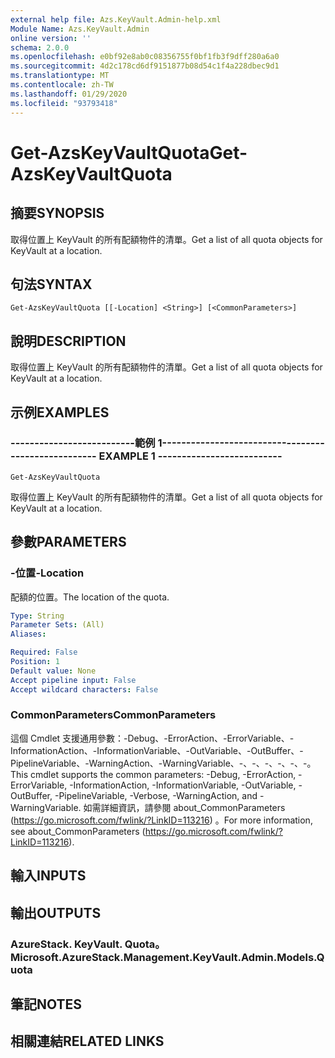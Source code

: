 ```yaml
---
external help file: Azs.KeyVault.Admin-help.xml
Module Name: Azs.KeyVault.Admin
online version: ''
schema: 2.0.0
ms.openlocfilehash: e0bf92e8ab0c08356755f0bf1fb3f9dff280a6a0
ms.sourcegitcommit: 4d2c178cd6df9151877b08d54c1f4a228dbec9d1
ms.translationtype: MT
ms.contentlocale: zh-TW
ms.lasthandoff: 01/29/2020
ms.locfileid: "93793418"
---
```

# <span data-ttu-id="17a24-101">Get-AzsKeyVaultQuota</span><span class="sxs-lookup"><span data-stu-id="17a24-101">Get-AzsKeyVaultQuota</span></span>

## <span data-ttu-id="17a24-102">摘要</span><span class="sxs-lookup"><span data-stu-id="17a24-102">SYNOPSIS</span></span>
<span data-ttu-id="17a24-103">取得位置上 KeyVault 的所有配額物件的清單。</span><span class="sxs-lookup"><span data-stu-id="17a24-103">Get a list of all quota objects for KeyVault at a location.</span></span>

## <span data-ttu-id="17a24-104">句法</span><span class="sxs-lookup"><span data-stu-id="17a24-104">SYNTAX</span></span>

```
Get-AzsKeyVaultQuota [[-Location] <String>] [<CommonParameters>]
```

## <span data-ttu-id="17a24-105">說明</span><span class="sxs-lookup"><span data-stu-id="17a24-105">DESCRIPTION</span></span>
<span data-ttu-id="17a24-106">取得位置上 KeyVault 的所有配額物件的清單。</span><span class="sxs-lookup"><span data-stu-id="17a24-106">Get a list of all quota objects for KeyVault at a location.</span></span>

## <span data-ttu-id="17a24-107">示例</span><span class="sxs-lookup"><span data-stu-id="17a24-107">EXAMPLES</span></span>

### <span data-ttu-id="17a24-108">--------------------------範例 1--------------------------</span><span class="sxs-lookup"><span data-stu-id="17a24-108">-------------------------- EXAMPLE 1 --------------------------</span></span>
```
Get-AzsKeyVaultQuota
```

<span data-ttu-id="17a24-109">取得位置上 KeyVault 的所有配額物件的清單。</span><span class="sxs-lookup"><span data-stu-id="17a24-109">Get a list of all quota objects for KeyVault at a location.</span></span>

## <span data-ttu-id="17a24-110">參數</span><span class="sxs-lookup"><span data-stu-id="17a24-110">PARAMETERS</span></span>

### <span data-ttu-id="17a24-111">-位置</span><span class="sxs-lookup"><span data-stu-id="17a24-111">-Location</span></span>
<span data-ttu-id="17a24-112">配額的位置。</span><span class="sxs-lookup"><span data-stu-id="17a24-112">The location of the quota.</span></span>

```yaml
Type: String
Parameter Sets: (All)
Aliases: 

Required: False
Position: 1
Default value: None
Accept pipeline input: False
Accept wildcard characters: False
```

### <span data-ttu-id="17a24-113">CommonParameters</span><span class="sxs-lookup"><span data-stu-id="17a24-113">CommonParameters</span></span>
<span data-ttu-id="17a24-114">這個 Cmdlet 支援通用參數：-Debug、-ErrorAction、-ErrorVariable、-InformationAction、-InformationVariable、-OutVariable、-OutBuffer、-PipelineVariable、-WarningAction、-WarningVariable、-、-、-、-、-、-。</span><span class="sxs-lookup"><span data-stu-id="17a24-114">This cmdlet supports the common parameters: -Debug, -ErrorAction, -ErrorVariable, -InformationAction, -InformationVariable, -OutVariable, -OutBuffer, -PipelineVariable, -Verbose, -WarningAction, and -WarningVariable.</span></span> <span data-ttu-id="17a24-115">如需詳細資訊，請參閱 about_CommonParameters (https://go.microsoft.com/fwlink/?LinkID=113216) 。</span><span class="sxs-lookup"><span data-stu-id="17a24-115">For more information, see about_CommonParameters (https://go.microsoft.com/fwlink/?LinkID=113216).</span></span>

## <span data-ttu-id="17a24-116">輸入</span><span class="sxs-lookup"><span data-stu-id="17a24-116">INPUTS</span></span>

## <span data-ttu-id="17a24-117">輸出</span><span class="sxs-lookup"><span data-stu-id="17a24-117">OUTPUTS</span></span>

### <span data-ttu-id="17a24-118">AzureStack. KeyVault. Quota。</span><span class="sxs-lookup"><span data-stu-id="17a24-118">Microsoft.AzureStack.Management.KeyVault.Admin.Models.Quota</span></span>

## <span data-ttu-id="17a24-119">筆記</span><span class="sxs-lookup"><span data-stu-id="17a24-119">NOTES</span></span>

## <span data-ttu-id="17a24-120">相關連結</span><span class="sxs-lookup"><span data-stu-id="17a24-120">RELATED LINKS</span></span>


